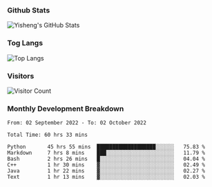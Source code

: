 ### Github Stats
![Yisheng's GitHub Stats](https://github-readme-stats-9qabuvhk1-gongyisheng.vercel.app/api?username=gongyisheng&count_private=true&show_icons=true)
### Tog Langs
![Top Langs](https://github-readme-stats-9qabuvhk1-gongyisheng.vercel.app/api/top-langs/?username=gongyisheng&layout=compact)
### Visitors
![Visitor Count](https://profile-counter.glitch.me/gongyisheng/count.svg)
### Monthly Development Breakdown
<!--START_SECTION:waka-->

```text
From: 02 September 2022 - To: 02 October 2022

Total Time: 60 hrs 33 mins

Python       45 hrs 55 mins  ███████████████████░░░░░░   75.83 %
Markdown     7 hrs 8 mins    ███░░░░░░░░░░░░░░░░░░░░░░   11.79 %
Bash         2 hrs 26 mins   █░░░░░░░░░░░░░░░░░░░░░░░░   04.04 %
C++          1 hr 30 mins    ▓░░░░░░░░░░░░░░░░░░░░░░░░   02.49 %
Java         1 hr 22 mins    ▓░░░░░░░░░░░░░░░░░░░░░░░░   02.27 %
Text         1 hr 13 mins    ▓░░░░░░░░░░░░░░░░░░░░░░░░   02.03 %
```

<!--END_SECTION:waka-->
